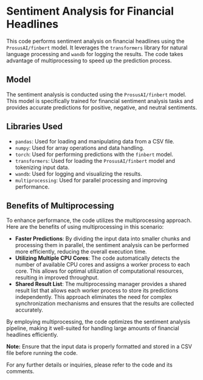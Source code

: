 # Sentiment Analysis for Financial Headlines

This code performs sentiment analysis on financial headlines using the `ProsusAI/finbert` model. It leverages the `transformers` library for natural language processing and `wandb` for logging the results. The code takes advantage of multiprocessing to speed up the prediction process.

## Model
The sentiment analysis is conducted using the `ProsusAI/finbert` model. This model is specifically trained for financial sentiment analysis tasks and provides accurate predictions for positive, negative, and neutral sentiments.

## Libraries Used
- `pandas`: Used for loading and manipulating data from a CSV file.
- `numpy`: Used for array operations and data handling.
- `torch`: Used for performing predictions with the `finbert` model.
- `transformers`: Used for loading the `ProsusAI/finbert` model and tokenizing input data.
- `wandb`: Used for logging and visualizing the results.
- `multiprocessing`: Used for parallel processing and improving performance.

## Benefits of Multiprocessing
To enhance performance, the code utilizes the multiprocessing approach. Here are the benefits of using multiprocessing in this scenario:
- **Faster Predictions**: By dividing the input data into smaller chunks and processing them in parallel, the sentiment analysis can be performed more efficiently, reducing the overall execution time.
- **Utilizing Multiple CPU Cores**: The code automatically detects the number of available CPU cores and assigns a worker process to each core. This allows for optimal utilization of computational resources, resulting in improved throughput.
- **Shared Result List**: The multiprocessing manager provides a shared result list that allows each worker process to store its predictions independently. This approach eliminates the need for complex synchronization mechanisms and ensures that the results are collected accurately.

By employing multiprocessing, the code optimizes the sentiment analysis pipeline, making it well-suited for handling large amounts of financial headlines efficiently.

**Note:** Ensure that the input data is properly formatted and stored in a CSV file before running the code.

For any further details or inquiries, please refer to the code and its comments.
